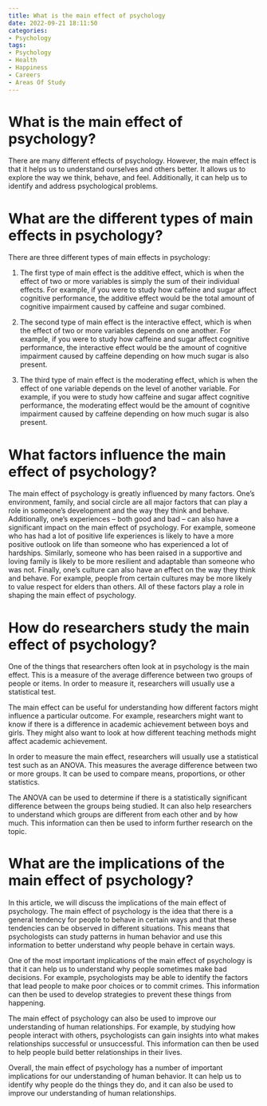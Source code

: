 ```yaml
---
title: What is the main effect of psychology 
date: 2022-09-21 18:11:50
categories:
- Psychology
tags:
- Psychology
- Health
- Happiness
- Careers
- Areas Of Study
---
```



#  What is the main effect of psychology? 

There are many different effects of psychology. However, the main effect is that it helps us to understand ourselves and others better. It allows us to explore the way we think, behave, and feel. Additionally, it can help us to identify and address psychological problems.

#  What are the different types of main effects in psychology? 

There are three different types of main effects in psychology:

1. The first type of main effect is the additive effect, which is when the effect of two or more variables is simply the sum of their individual effects. For example, if you were to study how caffeine and sugar affect cognitive performance, the additive effect would be the total amount of cognitive impairment caused by caffeine and sugar combined.

2. The second type of main effect is the interactive effect, which is when the effect of two or more variables depends on one another. For example, if you were to study how caffeine and sugar affect cognitive performance, the interactive effect would be the amount of cognitive impairment caused by caffeine depending on how much sugar is also present.

3. The third type of main effect is the moderating effect, which is when the effect of one variable depends on the level of another variable. For example, if you were to study how caffeine and sugar affect cognitive performance, the moderating effect would be the amount of cognitive impairment caused by caffeine depending on how much sugar is also present.

#  What factors influence the main effect of psychology? 

The main effect of psychology is greatly influenced by many factors. One’s environment, family, and social circle are all major factors that can play a role in someone’s development and the way they think and behave. Additionally, one’s experiences – both good and bad – can also have a significant impact on the main effect of psychology. For example, someone who has had a lot of positive life experiences is likely to have a more positive outlook on life than someone who has experienced a lot of hardships. Similarly, someone who has been raised in a supportive and loving family is likely to be more resilient and adaptable than someone who was not. Finally, one’s culture can also have an effect on the way they think and behave. For example, people from certain cultures may be more likely to value respect for elders than others. All of these factors play a role in shaping the main effect of psychology.

#  How do researchers study the main effect of psychology? 

One of the things that researchers often look at in psychology is the main effect. This is a measure of the average difference between two groups of people or items. In order to measure it, researchers will usually use a statistical test.

The main effect can be useful for understanding how different factors might influence a particular outcome. For example, researchers might want to know if there is a difference in academic achievement between boys and girls. They might also want to look at how different teaching methods might affect academic achievement.

In order to measure the main effect, researchers will usually use a statistical test such as an ANOVA. This measures the average difference between two or more groups. It can be used to compare means, proportions, or other statistics.

The ANOVA can be used to determine if there is a statistically significant difference between the groups being studied. It can also help researchers to understand which groups are different from each other and by how much. This information can then be used to inform further research on the topic.

#  What are the implications of the main effect of psychology?

In this article, we will discuss the implications of the main effect of psychology. The main effect of psychology is the idea that there is a general tendency for people to behave in certain ways and that these tendencies can be observed in different situations. This means that psychologists can study patterns in human behavior and use this information to better understand why people behave in certain ways.

One of the most important implications of the main effect of psychology is that it can help us to understand why people sometimes make bad decisions. For example, psychologists may be able to identify the factors that lead people to make poor choices or to commit crimes. This information can then be used to develop strategies to prevent these things from happening.

The main effect of psychology can also be used to improve our understanding of human relationships. For example, by studying how people interact with others, psychologists can gain insights into what makes relationships successful or unsuccessful. This information can then be used to help people build better relationships in their lives.

Overall, the main effect of psychology has a number of important implications for our understanding of human behavior. It can help us to identify why people do the things they do, and it can also be used to improve our understanding of human relationships.